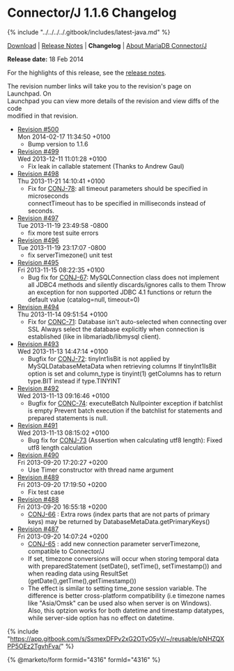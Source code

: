 # Connector/J 1.1.6 Changelog

{% include "../../../../.gitbook/includes/latest-java.md" %}

[Download](https://downloads.mariadb.org/client-java/1.1.6/) | [Release Notes](../../1.1/1.1.6.md) | **Changelog** | [About MariaDB Connector/J](https://app.gitbook.com/s/CjGYMsT2MVP4nd3IyW2L/mariadb-connector-j/about-mariadb-connector-j)

**Release date:** 18 Feb 2014

For the highlights of this release, see the [release notes](../../1.1/1.1.6.md).

The revision number links will take you to the revision's page on Launchpad. On\
Launchpad you can view more details of the revision and view diffs of the code\
modified in that revision.

* [Revision #500](https://bazaar.launchpad.net/~maria-captains/mariadb-java-client/trunk/revision/500)\
  Mon 2014-02-17 11:34:50 +0100
  * Bump version to 1.1.6
* [Revision #499](https://bazaar.launchpad.net/~maria-captains/mariadb-java-client/trunk/revision/499)\
  Wed 2013-12-11 11:01:28 +0100
  * Fix leak in callable statement (Thanks to Andrew Gaul)
* [Revision #498](https://bazaar.launchpad.net/~maria-captains/mariadb-java-client/trunk/revision/498)\
  Thu 2013-11-21 14:10:41 +0100
  * Fix for [CONJ-78](https://jira.mariadb.org/browse/CONJ-78): all timeout parameters should be specified in microseconds\
    connectTimeout has to be specified in milliseconds instead of seconds.
* [Revision #497](https://bazaar.launchpad.net/~maria-captains/mariadb-java-client/trunk/revision/497)\
  Tue 2013-11-19 23:49:58 -0800
  * fix more test suite errors
* [Revision #496](https://bazaar.launchpad.net/~maria-captains/mariadb-java-client/trunk/revision/496)\
  Tue 2013-11-19 23:17:07 -0800
  * fix serverTimezone() unit test
* [Revision #495](https://bazaar.launchpad.net/~maria-captains/mariadb-java-client/trunk/revision/495)\
  Fri 2013-11-15 08:22:35 +0100
  * Bug fix for [CONJ-67](https://jira.mariadb.org/browse/CONJ-67): MySQLConnection class does not implement all JDBC4 methods and silently discards/ignores calls to them Throw an exception for non supported JDBC 4.1 functions or return the default value (catalog=null, timeout=0)
* [Revision #494](https://bazaar.launchpad.net/~maria-captains/mariadb-java-client/trunk/revision/494)\
  Thu 2013-11-14 09:51:54 +0100
  * Fix for [CONC-71](https://jira.mariadb.org/browse/CONC-71): Database isn't auto-selected when connecting over SSL Always select the database explicitly when connection is established (like in libmariadb/libmysql client).
* [Revision #493](https://bazaar.launchpad.net/~maria-captains/mariadb-java-client/trunk/revision/493)\
  Wed 2013-11-13 14:47:14 +0100
  * Bugfix for [CONJ-72](https://jira.mariadb.org/browse/CONJ-72): tinyInt1isBit is not applied by MySQLDatabaseMetaData when retrieving columns If tinyInt1IsBit option is set and column\_type is tinyint(1) getColumns has to return type.BIT instead if type.TINYINT
* [Revision #492](https://bazaar.launchpad.net/~maria-captains/mariadb-java-client/trunk/revision/492)\
  Wed 2013-11-13 09:16:46 +0100
  * Bugfix for [CONC-74](https://jira.mariadb.org/browse/CONC-74): executeBatch Nullpointer exception if batchlist is empty Prevent batch execution if the batchlist for statements and prepared statements is null.
* [Revision #491](https://bazaar.launchpad.net/~maria-captains/mariadb-java-client/trunk/revision/491)\
  Wed 2013-11-13 08:15:02 +0100
  * Bug fix for [CONJ-73](https://jira.mariadb.org/browse/CONJ-73) (Assertion when calculating utf8 length): Fixed utf8 length calculation
* [Revision #490](https://bazaar.launchpad.net/~maria-captains/mariadb-java-client/trunk/revision/490)\
  Fri 2013-09-20 17:20:27 +0200
  * Use Timer constructor with thread name argument
* [Revision #489](https://bazaar.launchpad.net/~maria-captains/mariadb-java-client/trunk/revision/489)\
  Fri 2013-09-20 17:19:50 +0200
  * Fix test case
* [Revision #488](https://bazaar.launchpad.net/~maria-captains/mariadb-java-client/trunk/revision/488)\
  Fri 2013-09-20 16:55:18 +0200
  * [CONJ-66](https://jira.mariadb.org/browse/CONJ-66) : Extra rows (index parts that are not parts of primary keys) may be returned by DatabaseMetaData.getPrimaryKeys()
* [Revision #487](https://bazaar.launchpad.net/~maria-captains/mariadb-java-client/trunk/revision/487)\
  Fri 2013-09-20 14:07:24 +0200
  * [CONJ-65](https://jira.mariadb.org/browse/CONJ-65) : add new connection parameter serverTimezone, compatible to Connector/J
  * If set, timezone conversions will occur when storing temporal data with preparedStatement (setDate(), setTime(), setTimestamp()) and when reading data using ResultSet (getDate(),getTime(),getTimestamp())
  * The effect is similar to setting time\_zone session variable. The difference is better cross-platform compatibility (i.e timezone names like "Asia/Omsk" can be used also when server is on Windows). Also, this optzion works for both datetime and timestamp datatypes, while server-side option has no effect on datetime.

{% include "https://app.gitbook.com/s/SsmexDFPv2xG2OTyO5yV/~/reusable/pNHZQXPP5OEz2TgvhFva/" %}

{% @marketo/form formid="4316" formId="4316" %}
